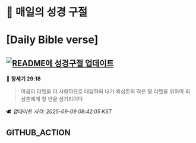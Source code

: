 # 🙏 매일의 성경 구절
# [Daily Bible verse]
## [![README에 성경구절 업데이트](https://github.com/DONGSUKA/first_test/actions/workflows/update-readme-bible.yml/badge.svg)](https://github.com/DONGSUKA/first_test/actions/workflows/update-readme-bible.yml)
<!-- START_BIBLE_VERSE -->
📖 **창세기 29:18**
> 야곱이 라헬을 더 사랑하므로 대답하되 내가 외삼촌의 작은 딸 라헬을 위하여 외삼촌에게 칠 년을 섬기리이다

🕊️ _업데이트 시각: 2025-09-09 08:42:05 KST_
  <!-- END_BIBLE_VERSE -->
## GITHUB_ACTION
